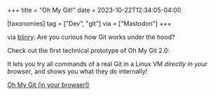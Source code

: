 +++
title = "Oh My Git!"
date = 2023-10-22T12:34:05-04:00

[taxonomies]
tag = ["Dev", "git"]
via = ["Mastodon"]
+++

via [blinry](https://chaos.social/@blinry/111149413579538150): Are you curious how Git works under the hood?

<!-- more -->

Check out the first technical prototype of Oh My Git 2.0:

It lets you try all commands of a real Git in a Linux VM *directly in your browser*, and shows you what they do internally!

[Oh My Git (in your browser!)](https://ohmygit.blinry.org)
